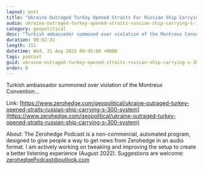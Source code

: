 ```yaml
---
layout: post
title: "Ukraine Outraged Turkey Opened Straits For Russian Ship Carrying S-300 System"
audio: ukraine-outraged-turkey-opened-straits-russian-ship-carrying-s-300-system-0
category: geopolitical
desc: "Turkish ambassador summoned over violation of the Montreux Convention..."
duration: 00:02:31
length: 151
datetime: Wed, 31 Aug 2022 09:45:00 +0000
tags: podcast
guid: ukraine-outraged-turkey-opened-straits-russian-ship-carrying-s-300-system-0
order: 0
---
```

Turkish ambassador summoned over violation of the Montreux Convention...

Link: [https://www.zerohedge.com/geopolitical/ukraine-outraged-turkey-opened-straits-russian-ship-carrying-s-300-system](https://www.zerohedge.com/geopolitical/ukraine-outraged-turkey-opened-straits-russian-ship-carrying-s-300-system)

About: The Zerohedge Podcast is a non-commercial, automated program, designed to give people a way to get news from Zerohedge in an audio format.  I am actively working on tweaking and improving the setup to create a better listening experience (August 2022).  Suggestions are welcome: [zerohedgePodcast@outlook.com](mailto:zerohedgePodcast@outlook.com)